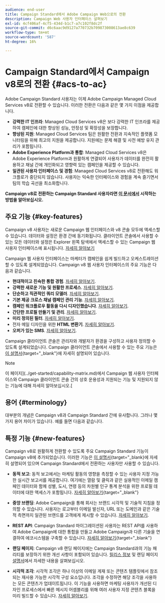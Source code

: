 ```yaml
---
audience: end-user
title: Campaign Standard에서 Adobe Campaign Web으로의 전환
description: Campaign Web 사용자 인터페이스 살펴보기
exl-id: 4cf406af-4cf5-434d-b1c7-a7c102f8dc2f
source-git-commit: d6c6aac9d9127a770732b709873008613ae8c639
workflow-type: tm+mt
source-wordcount: '587'
ht-degree: 16%

---
```


# Campaign Standard에서 Campaign v8로의 전환 {#acs-to-ac}

Adobe Campaign Standard 사용자는 이제 Adobe Campaign Managed Cloud Services v8로 전환할 수 있습니다. 이러한 전환은 다음과 같은 몇 가지 이점을 제공합니다.

* **강력한 IT 인프라**: Managed Cloud Services v8은 보다 강력한 IT 인프라를 제공하여 캠페인에 대한 향상된 성능, 안정성 및 확장성을 보장합니다.
* **향상된 지원**: Managed Cloud Services 팀은 원활한 전환과 지속적인 플랫폼 모니터링을 위해 최고의 지원을 제공합니다. 지원에는 문제 해결 및 사전 예방 유지 관리가 포함됩니다.
* **Adobe Experience Platform과 통합**: Managed Cloud Services v8은 Adobe Experience Platform과 원활하게 연결되어 사용자가 데이터를 완전히 활용하고 채널 간에 개인화되고 영향력 있는 캠페인을 제공할 수 있습니다.
* **일관된 사용자 인터페이스 및 경험**: Managed Cloud Services v8로 전환해도 워크플로가 중단되지 않습니다. 사용자는 익숙한 인터페이스와 경험을 계속 즐기면서 팀의 학습 곡선을 최소화합니다.

**Campaign v8로 전환하는 Campaign Standard 사용자라면 [이 문서에서](../../adoption/home.md) 시작하는 방법을 알아보십시오.**

<!--
As a Campaign Standard user, we now offer you a way to migrate to Adobe Campaign v8. You will benefit from both the new Campaign Web interface and the v8 console.
-->

## 주요 기능 {#key-features}

Campaign v8 사용자는 새로운 Campaign 웹 인터페이스와 v8 콘솔 모두에 액세스할 수 있습니다. 데이터와 설정은 환경 간에 동기화됩니다. 클라이언트 콘솔에서 사용할 수 있는 모든 데이터와 설정은 Explorer 왼쪽 탐색에서 액세스할 수 있는 Campaign 웹 사용자 인터페이스에 표시됩니다. [자세히 알아보기](../get-started/user-interface.md#user-interface-explorer)

Campaign 웹 사용자 인터페이스는 마케터가 캠페인을 쉽게 빌드하고 오케스트레이션할 수 있도록 설계되었습니다. Campaign v8 웹 사용자 인터페이스의 주요 기능은 다음과 같습니다.

* **현대적이고 친숙한 통합 경험**. [자세히 알아보기](../get-started/connect-to-campaign.md).
* **강력한 새로운 기능 및 원활한 프로세스**. [자세히 알아보기](../get-started/user-interface.md).
* **단순하고 직관적인 쿼리 모델러**. [자세히 알아보기](../query/query-modeler-overview.md).
* **기본 제공 크로스 채널 캠페인 관리 기능**. [자세히 알아보기](../msg/gs-messages.md).
* **캠페인 워크플로우 활동을 다시 디자인했습니다**. [자세히 알아보기](../workflows/gs-workflows.md).
* **간단한 프로필 만들기 및 관리**. [자세히 알아보기](../audience/about-recipients.md).
* **미리 정의된 필터**. [자세히 알아보기](../get-started/predefined-filters.md).
* 전자 메일 디자인을 위한 **HTML 변환기**. [자세히 알아보기](../email/existing-content.md).
* **오퍼가 있는 SMS**. [자세히 알아보기](../msg/offers.md).

Campaign 클라이언트 콘솔은 관리자와 개발자가 환경을 구성하고 사용자 정의할 수 있도록 설계되었습니다. Campaign 클라이언트 콘솔에서 사용할 수 있는 주요 기능은 [이 설명서](https://experienceleague.adobe.com/ko/docs/campaign/campaign-v8/new/whats-new){target="_blank"}에 자세히 설명되어 있습니다.

>[!NOTE]
>
>이 페이지](../get-started/capability-matrix.md)에서 Campaign 웹 사용자 인터페이스와 Campaign 클라이언트 콘솔 간의 상호 운용성과 지원되는 기능 및 지원되지 않는 기능에 대해 자세히 알아보십시오.[

## 용어 {#terminology}

대부분의 개념은 Campaign v8과 Campaign Standard 간에 유사합니다. 그러나 몇 가지 용어 차이가 있습니다. 예를 들면 다음과 같습니다.

<!--
* Profiles are **Recipients** in the console. [Learn more](../audience/gs-audiences-recipients.md).
* Test profiles are **Seed addresses**. [Learn more](../preview-test/test-deliveries.md).
* The delivery preparation is the **Delivery analysis**. [Learn more](../monitor/prepare-send.md).
* Audiences are **Lists**. [Learn more](../audience/gs-audiences-recipients.md).
-->

<!--
* Custom resources are **Schemas**
* Messages are referred to as **Deliveries**
* Roles are configured with **Named Rights**
* Security Groups are **Operator Groups**
* Organizational units are managed through **Folder Permissions**
* Product users are **Operators** in the client console
* Delivery preparation is the **Delivery analysis** in the client console
-->

## 특정 기능 {#new-features}

Campaign v8로 원활하게 전환할 수 있도록 주요 Campaign Standard 기능이 Campaign v8에 추가되었습니다. 이러한 기능은 [이 설명서](https://experienceleague.adobe.com/docs/experience-cloud/campaign/campaign-standard-migration-home.html){target="_blank}에 자세히 설명되어 있으며 Campaign Standard에서 전환하는 사용자만 사용할 수 있습니다.

* **동적 보고**: 동적 보고에서는 마케팅 활동의 영향을 측정할 수 있는 사용자 지정 가능한 실시간 보고서를 제공합니다. 여기에는 열람 및 클릭과 같은 실용적인 이메일 캠페인 데이터와 함께 성별, 도시, 연령 등의 차원별 인구 통계 분석을 위한 프로필 데이터에 대한 액세스가 포함됩니다. [자세히 알아보기](https://experienceleague.adobe.com/docs/experience-cloud/campaign/reporting/get-started-reporting.html){target="_blank"}

* **중앙 브랜딩**: Adobe Campaign을 통해 회사는 브랜드 시각적 및 기술적 지침을 정의할 수 있습니다. 사용자는 로고부터 이메일 발신자, URL 또는 도메인과 같은 기술적 측면까지 일관된 브랜드를 고객에게 제시할 수 있습니다. [자세히 알아보기](https://experienceleague.adobe.com/docs/experience-cloud/campaign/branding/branding-gs.html).

* **REST API**: Campaign Standard 마이그레이션된 사용자는 REST API를 사용하여 Adobe Campaign에 대한 통합을 만들고 Adobe Campaign과 다른 기술을 연결하여 에코시스템을 구축할 수 있습니다. [자세히 알아보기](https://experienceleague.adobe.com/docs/experience-cloud/campaign/apis/get-started-apis.html){target="_blank"}

* **랜딩 페이지**: Campaign v8 랜딩 페이지에는 Campaign Standard과의 기능 패리티를 보장하기 위한 개선 사항이 포함되어 있습니다. [릴리스 정보](../rn/release-notes.md#new-24-4) 및 랜딩 페이지 [설명서](../landing-pages/get-started-lp.md)에서 자세한 내용을 살펴보십시오.

* **시각적 조각**: 시각적 조각은 하나 이상의 이메일 게재 또는 콘텐츠 템플릿에서 참조되는 재사용 가능한 시각적 구성 요소입니다. 조각을 수정하면 해당 조각을 사용하는 모든 콘텐츠가 업데이트됩니다. 이 기능을 사용하면 마케팅 사용자가 개선된 디자인 프로세스에서 빠른 메시지 어셈블리를 위해 여러 사용자 지정 콘텐츠 블록을 미리 빌드할 수 있습니다. [자세히 알아보기](../content/use-visual-fragments.md).

<!--
* Delivery Alerting: In addition to viewing notifications directly in Campaign, Adobe Campaign also provides an email alerting system to trigger email alerts to users or external stakeholders of important system activities. Create, manage, and receive customizable alerts and dashboards to keep track of delivery successes or failures. Adobe Campaign Delivery Alerting boosts efficiency by keeping all involved Adobe Campaign users in a company automatically informed about the delivery execution status, via email and dashboard. 

* Landing Pages: Landing pages are web forms that can be used to capture information on your audiences, offer subscriptions to a service, display data and grow your database. Landing pages can also be used for acquiring or updating existing profiles, and to set up a double opt-in mechanism, allowing you to protect the platform from wrong or invalid email addresses, or spambots. [Learn more](../landing-pages/get-started-lp.md)
-->